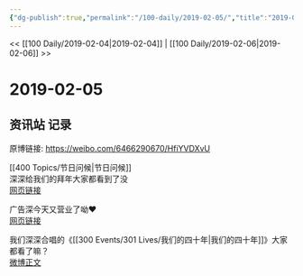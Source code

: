 ```yaml
---
{"dg-publish":true,"permalink":"/100-daily/2019-02-05/","title":"2019-02-05"}
---
```



<< [[100 Daily/2019-02-04\|2019-02-04]] | [[100 Daily/2019-02-06\|2019-02-06]] >>

# 2019-02-05

## 资讯站 记录

原博链接: https://weibo.com/6466290670/HfiYVDXvU

[[400 Topics/节日问候\|节日问候]]  
深深给我们的拜年大家都看到了没  
[网页链接](https://weibo.cn/sinaurl?u=https%3A%2F%2Ffx.weico.net%2Fshare%2F56676507.html%3Fweibo_id%3D4336124148680200)

广告深今天又营业了呦❤️  
[网页链接](https://weibo.cn/sinaurl?u=https%3A%2F%2Ffx.weico.net%2Fshare%2F56676688.html%3Fweibo_id%3D4336370224345837)

我们深深合唱的《[[300 Events/301 Lives/我们的四十年\|我们的四十年]]》大家都看了嘛？  
[微博正文](https://weibo.com/detail/4336434305705991)
